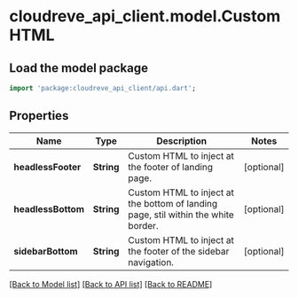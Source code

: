# cloudreve_api_client.model.CustomHTML

## Load the model package
```dart
import 'package:cloudreve_api_client/api.dart';
```

## Properties
Name | Type | Description | Notes
------------ | ------------- | ------------- | -------------
**headlessFooter** | **String** | Custom HTML to inject at the footer of landing page. | [optional] 
**headlessBottom** | **String** | Custom HTML to inject at the bottom of landing page, stil within the white border. | [optional] 
**sidebarBottom** | **String** | Custom HTML to inject at the footer of the sidebar navigation. | [optional] 

[[Back to Model list]](../README.md#documentation-for-models) [[Back to API list]](../README.md#documentation-for-api-endpoints) [[Back to README]](../README.md)


